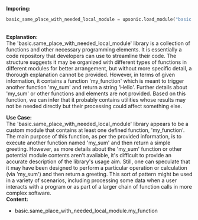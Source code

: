 <b class="custom_code_highlight_green">Imporing:</b><br>
```python
basic_same_place_with_needed_local_module = upsonic.load_module("basic.same_place_with_needed_local_module")
```
<br><b class="custom_code_highlight_green">Explanation:</b><br>The 'basic.same_place_with_needed_local_module' library is a collection of functions and other necessary programming elements. It is essentially a code repository that developers can use to streamline their code. The structure suggests it may be organized with different types of functions in different modules for better arrangement, but without more specific detail, a thorough explanation cannot be provided. However, in terms of given information, it contains a function 'my_function' which is meant to trigger another function 'my_sum' and return a string 'Hello'. Further details about 'my_sum' or other functions and elements are not provided. Based on this function, we can infer that it probably contains utilities whose results may not be needed directly but their processing could affect something else.

<b class="custom_code_highlight_green">Use Case:</b><br>The 'basic.same_place_with_needed_local_module' library appears to be a custom module that contains at least one defined function, 'my_function'. The main purpose of this function, as per the provided information, is to execute another function named 'my_sum' and then return a simple greeting. However, as more details about the 'my_sum' function or other potential module contents aren't available, it's difficult to provide an accurate description of the library's usage aim. Still, one can speculate that it may have been designed to perform a particular operation or calculation (via 'my_sum') and then return a greeting. This sort of pattern might be used in a variety of scenarios, including processing some data when a user interacts with a program or as part of a larger chain of function calls in more complex software.
<br><b class="custom_code_highlight_green">Content:</b><br>
  - basic.same_place_with_needed_local_module.my_function

